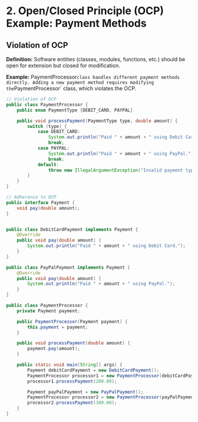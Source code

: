 # 2. Open/Closed Principle (OCP) Example: Payment Methods

## Violation of OCP

**Definition:** Software entities (classes, modules, functions, etc.) should be open for extension but closed for modification.

**Example:** PaymentProcessor` class handles different payment methods directly. Adding a new payment method requires modifying the `PaymentProcessor` class, which violates the OCP.

```java
// Violation of OCP
public class PaymentProcessor {
    public enum PaymentType {DEBIT_CARD, PAYPAL}

    public void processPayment(PaymentType type, double amount) {
        switch (type) {
            case DEBIT_CARD:
                System.out.println("Paid " + amount + " using Debit Card.");
                break;
            case PAYPAL:
                System.out.println("Paid " + amount + " using PayPal.");
                break;
            default:
                throw new IllegalArgumentException("Invalid payment type");
        }
    }
}

// Adherence to OCP
public interface Payment {
    void pay(double amount);
}


public class DebitCardPayment implements Payment {
    @Override
    public void pay(double amount) {
        System.out.println("Paid " + amount + " using Debit Card.");
    }
}

public class PayPalPayment implements Payment {
    @Override
    public void pay(double amount) {
        System.out.println("Paid " + amount + " using PayPal.");
    }
}

public class PaymentProcessor {
    private Payment payment;

    public PaymentProcessor(Payment payment) {
        this.payment = payment;
    }

    public void processPayment(double amount) {
        payment.pay(amount);
    }

    public static void main(String[] args) {
        Payment debitCardPayment = new DebitCardPayment();
        PaymentProcessor processor1 = new PaymentProcessor(debitCardPayment);
        processor1.processPayment(200.00);

        Payment payPalPayment = new PayPalPayment();
        PaymentProcessor processor2 = new PaymentProcessor(payPalPayment);
        processor2.processPayment(300.00);
    }
}
```
